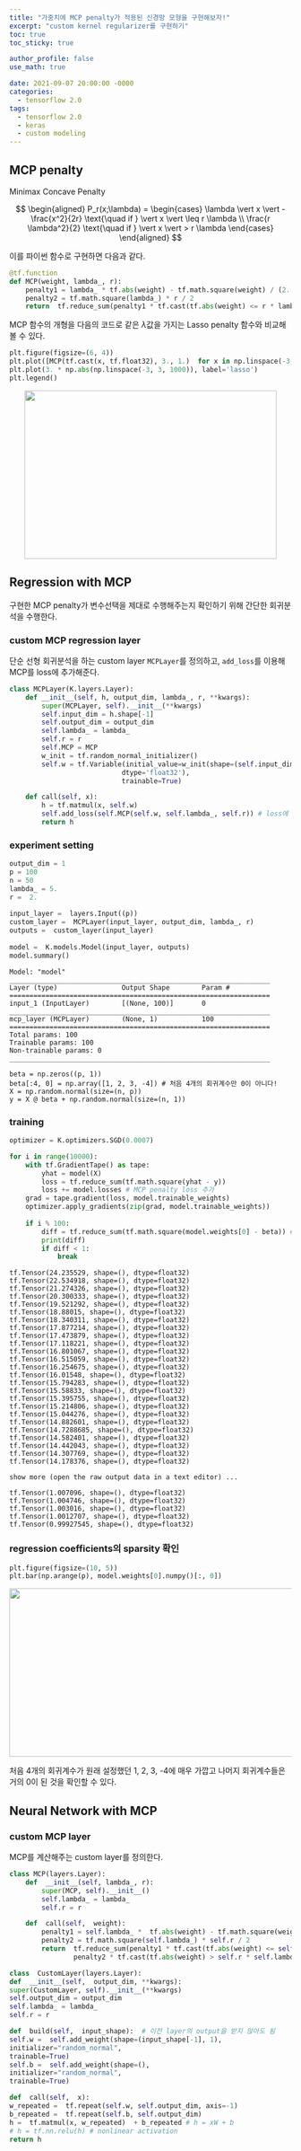 ```yaml
---
title: "가중치에 MCP penalty가 적용된 신경망 모형을 구현해보자!"
excerpt: "custom kernel regularizer를 구현하기"
toc: true
toc_sticky: true

author_profile: false
use_math: true

date: 2021-09-07 20:00:00 -0000
categories: 
  - tensorflow 2.0
tags:
  - tensorflow 2.0
  - keras
  - custom modeling
---
```


## MCP penalty
Minimax Concave Penalty

$$
\begin{aligned} 
P_r(x;\lambda) = \begin{cases} \lambda \vert x \vert - \frac{x^2}{2r} \text{\quad if } \vert x \vert \leq r \lambda \\
\frac{r \lambda^2}{2} \text{\quad if } \vert x \vert > r \lambda \end{cases}
\end{aligned}
$$

이를 파이썬 함수로 구현하면 다음과 같다.

```python
@tf.function
def MCP(weight, lambda_, r):
	penalty1 = lambda_ * tf.abs(weight) - tf.math.square(weight) / (2. * r)
	penalty2 = tf.math.square(lambda_) * r / 2
	return  tf.reduce_sum(penalty1 * tf.cast(tf.abs(weight) <= r * lambda_, tf.float32) + penalty2 * tf.cast(tf.abs(weight) > r * lambda_, tf.float32))
```

MCP 함수의 개형을 다음의 코드로 같은 $\lambda$값을 가지는 Lasso penalty 함수와 비교해 볼 수 있다.

```python
plt.figure(figsize=(6, 4))
plt.plot([MCP(tf.cast(x, tf.float32), 3., 1.)  for x in np.linspace(-3, 3, 1000)], label='MCP')
plt.plot(3. * np.abs(np.linspace(-3, 3, 1000)), label='lasso')
plt.legend()
```

<center><img  src="https://github.com/an-seunghwan/an-seunghwan.github.io/blob/master/assets/img/mcp.png?raw=true" width="450"  height="300"></center>

## Regression with MCP 

구현한 MCP penalty가 변수선택을 제대로 수행해주는지 확인하기 위해 간단한 회귀분석을 수행한다.

### custom MCP regression layer
단순 선형 회귀분석을 하는 custom layer `MCPLayer`를 정의하고, `add_loss`를 이용해 MCP를 loss에 추가해준다.
```python
class MCPLayer(K.layers.Layer):
	def __init__(self, h, output_dim, lambda_, r, **kwargs):
		super(MCPLayer, self).__init__(**kwargs)
		self.input_dim = h.shape[-1]
		self.output_dim = output_dim
		self.lambda_ = lambda_
		self.r = r
		self.MCP = MCP
		w_init = tf.random_normal_initializer()
		self.w = tf.Variable(initial_value=w_init(shape=(self.input_dim, 1), 
							dtype='float32'), 
							trainable=True)

	def call(self, x):
		h = tf.matmul(x, self.w)
		self.add_loss(self.MCP(self.w, self.lambda_, self.r)) # loss에 MCP 추가
		return h
```

### experiment setting

```python
output_dim = 1
p = 100
n = 50
lambda_ = 5.
r =  2.
  
input_layer =  layers.Input((p))
custom_layer =  MCPLayer(input_layer, output_dim, lambda_, r)
outputs =  custom_layer(input_layer)
  
model =  K.models.Model(input_layer, outputs)
model.summary()
```

```
Model: "model" 
_________________________________________________________________ 
Layer (type) 				Output Shape 		Param # 
================================================================= 
input_1 (InputLayer) 		[(None, 100)] 		0 
_________________________________________________________________ 
mcp_layer (MCPLayer) 		(None, 1) 			100 
================================================================= 
Total params: 100 
Trainable params: 100 
Non-trainable params: 0 
_________________________________________________________________
```

```
beta = np.zeros((p, 1))
beta[:4, 0] = np.array([1, 2, 3, -4]) # 처음 4개의 회귀계수만 0이 아니다!
X = np.random.normal(size=(n, p))
y = X @ beta + np.random.normal(size=(n, 1))
```

### training

```python
optimizer = K.optimizers.SGD(0.0007)

for i in range(10000):
	with tf.GradientTape() as tape:
		yhat = model(X)
		loss = tf.reduce_sum(tf.math.square(yhat - y))
		loss += model.losses # MCP penalty loss 추가
	grad = tape.gradient(loss, model.trainable_weights)
	optimizer.apply_gradients(zip(grad, model.trainable_weights))
 
	if i % 100:
		diff = tf.reduce_sum(tf.math.square(model.weights[0] - beta)) # 실제 값과의 차이를 이용해 stopping rule 정의
		print(diff)
		if diff < 1:
			break	
```

```
tf.Tensor(24.235529, shape=(), dtype=float32) 
tf.Tensor(22.534918, shape=(), dtype=float32) 
tf.Tensor(21.274326, shape=(), dtype=float32) 
tf.Tensor(20.300333, shape=(), dtype=float32) 
tf.Tensor(19.521292, shape=(), dtype=float32) 
tf.Tensor(18.88015, shape=(), dtype=float32) 
tf.Tensor(18.340311, shape=(), dtype=float32) 
tf.Tensor(17.877214, shape=(), dtype=float32) 
tf.Tensor(17.473879, shape=(), dtype=float32) 
tf.Tensor(17.118221, shape=(), dtype=float32) 
tf.Tensor(16.801067, shape=(), dtype=float32) 
tf.Tensor(16.515059, shape=(), dtype=float32) 
tf.Tensor(16.254675, shape=(), dtype=float32) 
tf.Tensor(16.01548, shape=(), dtype=float32) 
tf.Tensor(15.794283, shape=(), dtype=float32) 
tf.Tensor(15.58833, shape=(), dtype=float32) 
tf.Tensor(15.395755, shape=(), dtype=float32) 
tf.Tensor(15.214806, shape=(), dtype=float32) 
tf.Tensor(15.044276, shape=(), dtype=float32) 
tf.Tensor(14.882601, shape=(), dtype=float32) 
tf.Tensor(14.7288685, shape=(), dtype=float32) 
tf.Tensor(14.582401, shape=(), dtype=float32) 
tf.Tensor(14.442043, shape=(), dtype=float32) 
tf.Tensor(14.307769, shape=(), dtype=float32) 
tf.Tensor(14.178376, shape=(), dtype=float32)

show more (open the raw output data in a text editor) ...

tf.Tensor(1.007096, shape=(), dtype=float32) 
tf.Tensor(1.004746, shape=(), dtype=float32) 
tf.Tensor(1.003016, shape=(), dtype=float32) 
tf.Tensor(1.0012707, shape=(), dtype=float32) 
tf.Tensor(0.99927545, shape=(), dtype=float32)
```

### regression coefficients의 sparsity 확인

```python
plt.figure(figsize=(10, 5))
plt.bar(np.arange(p), model.weights[0].numpy()[:, 0])
```

<center><img  src="https://github.com/an-seunghwan/an-seunghwan.github.io/blob/master/assets/img/mcp2.png?raw=true" width="600"  height="300"></center>

처음 4개의 회귀계수가 원래 설정했던 1, 2, 3, -4에 매우 가깝고 나머지 회귀계수들은 거의 0이 된 것을 확인할 수 있다.

## Neural Network with MCP 

### custom MCP layer

MCP를 계산해주는 custom layer를 정의한다.

```python
class MCP(layers.Layer):
	def  __init__(self, lambda_, r):
		super(MCP, self).__init__()
		self.lambda_ = lambda_
		self.r = r

	def  call(self,  weight):
		penalty1 = self.lambda_ *  tf.abs(weight) - tf.math.square(weight) / (2. * self.r)
		penalty2 = tf.math.square(self.lambda_) * self.r / 2
		return  tf.reduce_sum(penalty1 * tf.cast(tf.abs(weight) <= self.r * self.lambda_, tf.float32)  + 
				penalty2 * tf.cast(tf.abs(weight) > self.r * self.lambda_, tf.float32))
```

[](https://an-seunghwan.github.io/tensorflow%202.0/repeated_weight_dense/)

```python
class  CustomLayer(layers.Layer):
def  __init__(self,  output_dim, **kwargs):
super(CustomLayer, self).__init__(**kwargs)
self.output_dim = output_dim
self.lambda_ = lambda_
self.r = r

def  build(self,  input_shape):  # 이전 layer의 output을 받지 않아도 됨
self.w =  self.add_weight(shape=(input_shape[-1], 1),
initializer="random_normal",
trainable=True)
self.b =  self.add_weight(shape=(),
initializer="random_normal",
trainable=True)

def  call(self,  x):
w_repeated =  tf.repeat(self.w, self.output_dim, axis=-1)
b_repeated =  tf.repeat(self.b, self.output_dim)
h =  tf.matmul(x, w_repeated)  + b_repeated # h = xW + b
# h = tf.nn.relu(h) # nonlinear activation
return h
```
<!--stackedit_data:
eyJoaXN0b3J5IjpbMjE0MzA2NzQzMyw0NDcyMzExMDgsMTQwNz
c3OTA0XX0=
-->